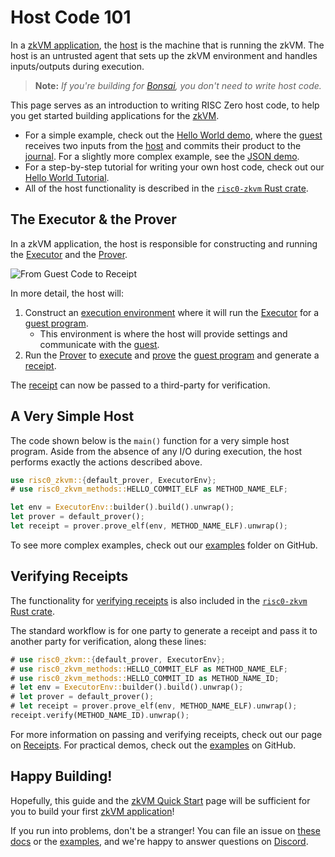 # Host Code 101

In a [zkVM application], the [host] is the machine that is running the zkVM.
The host is an untrusted agent that sets up the zkVM environment and handles inputs/outputs during execution.

> **Note:** _If you're building for [Bonsai], you don't need to write host code._

This page serves as an introduction to writing RISC Zero host code, to help you get started building applications for the [zkVM].

- For a simple example, check out the [Hello World demo], where the [guest] receives two inputs from the [host] and commits their product to the [journal]. For a slightly more complex example, see the [JSON demo].
- For a step-by-step tutorial for writing your own host code, check out our [Hello World Tutorial].
- All of the host functionality is described in the [`risc0-zkvm` Rust crate].

## The Executor & the Prover

In a zkVM application, the host is responsible for constructing and running the [Executor] and the [Prover].

![From Guest Code to Receipt](/diagrams/from-rust-to-receipt.png)

In more detail, the host will:

1. Construct an [execution environment] where it will run the [Executor] for a [guest program].
   - This environment is where the host will provide settings and communicate with the [guest].
2. Run the [Prover] to [execute] and [prove] the [guest program] and generate a [receipt].

The [receipt] can now be passed to a third-party for verification.

## A Very Simple Host

The code shown below is the `main()` function for a very simple host program.
Aside from the absence of any I/O during execution, the host performs exactly the actions described above.

```rust
use risc0_zkvm::{default_prover, ExecutorEnv};
# use risc0_zkvm_methods::HELLO_COMMIT_ELF as METHOD_NAME_ELF;

let env = ExecutorEnv::builder().build().unwrap();
let prover = default_prover();
let receipt = prover.prove_elf(env, METHOD_NAME_ELF).unwrap();
```

To see more complex examples, check out our [examples] folder on GitHub.

## Verifying Receipts

The functionality for [verifying receipts] is also included in the [`risc0-zkvm` Rust crate].

The standard workflow is for one party to generate a receipt and pass it to another party for verification, along these lines:

```rust
# use risc0_zkvm::{default_prover, ExecutorEnv};
# use risc0_zkvm_methods::HELLO_COMMIT_ELF as METHOD_NAME_ELF;
# use risc0_zkvm_methods::HELLO_COMMIT_ID as METHOD_NAME_ID;
# let env = ExecutorEnv::builder().build().unwrap();
# let prover = default_prover();
# let receipt = prover.prove_elf(env, METHOD_NAME_ELF).unwrap();
receipt.verify(METHOD_NAME_ID).unwrap();
```

For more information on passing and verifying receipts, check out our page on [Receipts].
For practical demos, check out the [examples] on GitHub.

## Happy Building!

Hopefully, this guide and the [zkVM Quick Start] page will be sufficient for you to build your first [zkVM application]!

If you run into problems, don't be a stranger!
You can file an issue on [these docs] or the [examples], and we're happy to answer questions on [Discord].

[`risc0-zkvm` Rust crate]: https://docs.rs/risc0-zkvm
[Bonsai]: ../../bonsai
[Discord]: https://discord.gg/risczero
[examples]: https://github.com/risc0/risc0/tree/release-0.18/examples
[execute]: /terminology#execute
[execution environment]: https://docs.rs/risc0-zkvm/0.18/risc0_zkvm/struct.ExecutorEnv.html
[executor]: /terminology#executor
[guest]: /terminology#guest
[guest program]: /terminology#guest-program
[Hello World demo]: https://github.com/risc0/risc0/tree/release-0.18/examples/hello-world
[Hello World Tutorial]: https://github.com/risc0/risc0/blob/release-0.19/examples/hello-world/README.md
[host]: /terminology#host
[journal]: /terminology#journal
[JSON demo]: https://github.com/risc0/risc0/blob/release-0.18/examples/json/src/main.rs
[prove]: /terminology#prove
[Prover]: /terminology#prover
[receipt]: /terminology#receipt
[Receipts]: receipts.md
[these docs]: https://github.com/risc0/risc0/issues/new/choose
[verifying receipts]: https://docs.rs/risc0-zkvm/0.18/risc0_zkvm/struct.Receipt.html#method.verify
[zkVM]: ..
[zkVM Application]: ..
[zkVM Quick Start]: ../quickstart.md
